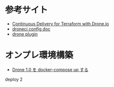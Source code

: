 # 参考サイト
- [Continuous Delivery for Terraform with Drone.io](https://medium.com/@jmarhee/continuous-delivery-for-terraform-with-drone-io-6a4f6550dc29)
- [droneci config doc](https://docs.drone.io/)
- [drone plugin](http://plugins.drone.io/)

# オンプレ環境構築
- [Drone 1.0 を docker-compose up する](https://matsubara0507.github.io/posts/2019-01-05-docker-compose-up-drone-1-0.html)

deploy 2
